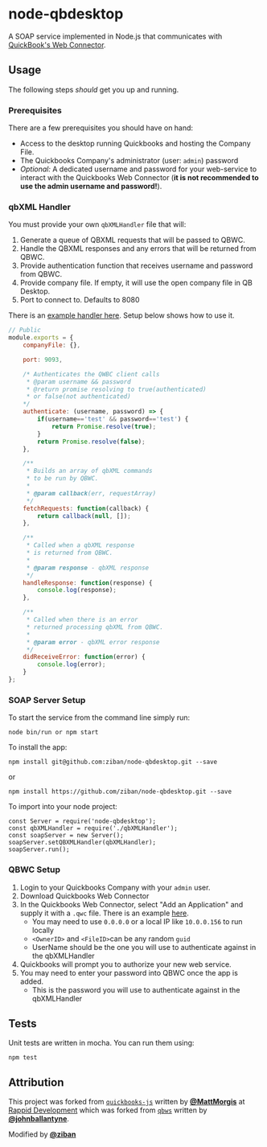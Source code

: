 node-qbdesktop
======
A SOAP service implemented in Node.js that communicates with [QuickBook's Web Connector](https://developer.intuit.com/docs/0200_quickbooks_desktop/0400_tools/web_connector).

## Usage 
The following steps _should_ get you up and running. 

### Prerequisites
There are a few prerequisites you should have on hand:  
*  Access to the desktop running Quickbooks and hosting the Company File.  
*  The Quickbooks Company's administrator (user: `admin`) password   
*  _Optional:_ A dedicated username and password for your web-service to interact with the Quickbooks Web Connector (**it is not recommended to use the admin username and password!**).  

### qbXML Handler
You must provide your own `qbXMLHandler` file that will:
1. Generate a queue of QBXML requests that will be passed to QBWC.
2. Handle the QBXML responses and any errors that will be returned from QBWC. 
3. Provide authentication function that receives username and password from QBWC.
4. Provide company file. If empty, it will use the open company file in QB Desktop. 
5. Port to connect to. Defaults to 8080

There is an [example handler here](https://github.com/ziban/node-qbdesktop/blob/master/bin/qbXMLHandler/index.js). Setup below shows how to use it.

```javascript
// Public
module.exports = {
    companyFile: {}, 

    port: 9093, 

    /* Authenticates the QWBC client calls
     * @param username && password 
     * @return promise resolving to true(authenticated)
     * or false(not authenticated)
    */
    authenticate: (username, password) => {
        if(username=='test' && password=='test') { 
            return Promise.resolve(true);
        }
        return Promise.resolve(false);
    }, 

    /**
     * Builds an array of qbXML commands
     * to be run by QBWC.
     *
     * @param callback(err, requestArray)
     */
    fetchRequests: function(callback) {
        return callback(null, []);
    },

    /**
     * Called when a qbXML response
     * is returned from QBWC.
     *
     * @param response - qbXML response
     */
    handleResponse: function(response) {
        console.log(response);
    },

    /**
     * Called when there is an error
     * returned processing qbXML from QBWC.
     *
     * @param error - qbXML error response
     */
    didReceiveError: function(error) {
        console.log(error);
    }
};
```

### SOAP Server Setup
To start the service from the command line simply run:  
``` 
node bin/run or npm start 
```

To install the app: 
```
npm install git@github.com:ziban/node-qbdesktop.git --save  
```
or 
```
npm install https://github.com/ziban/node-qbdesktop.git --save  
```
To import into your node project: 
```
const Server = require('node-qbdesktop');  
const qbXMLHandler = require('./qbXMLHandler');
const soapServer = new Server();
soapServer.setQBXMLHandler(qbXMLHandler);
soapServer.run();
```
### QBWC Setup
1. Login to your Quickbooks Company with your `admin` user.
2. Download Quickbooks Web Connector
3. In the Quickbooks Web Connector, select "Add an Application" and supply it with a `.qwc` file. There is an example [here](https://github.com/ziban/node-qbdesktop/blob/master/test/app.qwc). 
    * You may need to use `0.0.0.0` or a local IP like `10.0.0.156` to run locally
    * `<OwnerID>` and `<FileID>`can be any random `guid`
    * UserName should be the one you will use to authenticate against in the qbXMLHandler
4. Quickbooks will prompt you to authorize your new web service.
5. You may need to enter your password into QBWC once the app is added.
    * This is the password you  will use to authenticate against in the qbXMLHandler

## Tests 
Unit tests are written in mocha.  You can run them using: 
```
npm test
```
## Attribution  
This project was forked from [`quickbooks-js`](git@github.com:RappidDevelopment/quickbooks-js.git) written  by [**@MattMorgis**](https://github.com/MattMorgis) at [Rappid Development](http://rappiddevelopment.com)
 which was forked from [`qbws`](https://github.com/johnballantyne/qbws/tree/975f2eb4b827de787a43ae3e69d025e1cb91523a)  written by [**@johnballantyne**](https://github.com/johnballantyne).  

Modified by  [**@ziban**](https://github.com/ziban)
